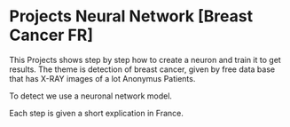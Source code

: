 # Projects Neural Network [Breast Cancer FR]

This Projects shows step by step how to create a neuron and train it to get results. The theme is detection of breast cancer, given by free data base that has X-RAY images of a lot Anonymus Patients.

To detect we use a neuronal network model.

Each step is given a short explication in France. 
